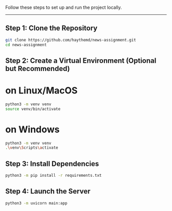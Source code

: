 

Follow these steps to set up and run the project locally.

---

## Step 1: Clone the Repository

```bash
git clone https://github.com/haythemd/news-assignment.git
cd news-assignment
```

## Step 2: Create a Virtual Environment (Optional but Recommended)

# on Linux/MacOS

```bash
python3 -m venv venv
source venv/bin/activate
```
# on Windows 

```bash
python3 -m venv venv
.\venv\Scripts\activate
```
## Step 3: Install Dependencies

```bash
python3 -m pip install -r requirements.txt
```

## Step 4: Launch the Server

```bash
python3 -m uvicorn main:app
```